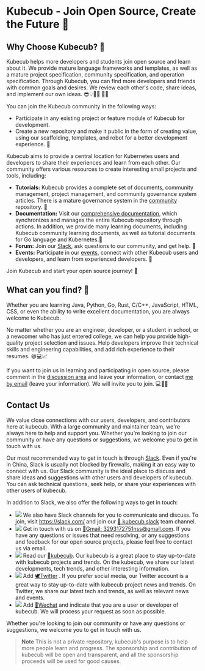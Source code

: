 # Kubecub - Join Open Source, Create the Future 🚀

## Why Choose Kubecub? 🤔

Kubecub helps more developers and students join open source and learn about it. We provide mature language frameworks and templates, as well as a mature project specification, community specification, and operation specification. Through Kubecub, you can find more developers and friends with common goals and desires. We review each other's code, share ideas, and implement our own ideas. 😎💡👨‍💻 👩‍💻

You can join the Kubecub community in the following ways:

- Participate in any existing project or feature module of Kubecub for development.
- Create a new repository and make it public in the form of creating value, using our scaffolding, templates, and robot for a better development experience. 🤖

Kubecub aims to provide a central location for Kubernetes users and developers to share their experiences and learn from each other. Our community offers various resources to create interesting small projects and tools, including:

- **Tutorials:** Kubecub provides a complete set of documents, community management, project management, and community governance system articles. There is a mature governance system in the [community](https://github.com/kubecub/community) repository. 📖
- **Documentation:** Visit our [comprehensive documentation](https://github.com/kubecub/docs), which synchronizes and manages the entire Kubecub repository through actions. In addition, we provide many learning documents, including Kubecub community learning documents, as well as tutorial documents for Go language and Kubernetes.📑
- **Forum:** Join our [Slack](https://join.slack.com/t/kubecub/shared_invite/zt-1se0k2bae-lkYzz0_T~BYh3rjkvlcUqQ), ask questions to our community, and get help. 💬
- **Events:** Participate in our [events](https://github.com/orgs/kubecub/discussions), connect with other Kubecub users and developers, and learn from experienced developers. 👥

Join Kubecub and start your open source journey! 🎉

## What can you find? 🚀

Whether you are learning Java, Python, Go, Rust, C/C++, JavaScript, HTML, CSS, or even the ability to write excellent documentation, you are always welcome to Kubecub.

No matter whether you are an engineer, developer, or a student in school, or a newcomer who has just entered college, we can help you provide high-quality project selection and issues. Help developers improve their technical skills and engineering capabilities, and add rich experience to their resumes. 😃💻📈

If you want to join us in learning and participating in open source, please comment in the [discussion area](https://github.com/orgs/kubecub/discussions/3) and leave your information, or contact [me by email](https://img.shields.io/badge/gmail-%40kubecub-blue?style=social&kubecubo=gmail&logo=gmail) (leave your information). We will invite you to join. 💻🤝📧

## Contact Us

We value close connections with our users, developers, and contributors here at kubecub. With a large community and maintainer team, we're always here to help and support you. Whether you're looking to join our community or have any questions or suggestions, we welcome you to get in touch with us.

Our most recommended way to get in touch is through [Slack](https://join.slack.com/t/c-ub/shared_invite/zt-1se0k2bae-lkYzz0_T~BYh3rjkvlcUqQ). Even if you're in China, Slack is usually not blocked by firewalls, making it an easy way to connect with us. Our Slack community is the ideal place to discuss and share ideas and suggestions with other users and developers of kubecub. You can ask technical questions, seek help, or share your experiences with other users of kubecub.

In addition to Slack, we also offer the following ways to get in touch:

+ <a href="https://join.slack.com/t/kubecub/shared_invite/zt-1se0k2bae-lkYzz0_T~BYh3rjkvlcUqQ" target="_blank"><img src="https://img.shields.io/badge/Slack-automation%2B-blueviolet?logo=slack&amp;logoColor=white"></a> We also have Slack channels for you to communicate and discuss. To join, visit https://slack.com/ and join our [👀 kubecub slack](https://join.slack.com/t/kubecub/shared_invite/zt-1se0k2bae-lkYzz0_T~BYh3rjkvlcUqQ) team channel.
+ <a href="https://mail.google.com/mail/u/0/?fs=1&tf=cm&to=3293172751nss@gmail.com" target="_blank"><img src="https://img.shields.io/badge/gmail-%40kubecub-blue?style=social&kubecubo=gmail&logo=gmail"></a> Get in touch with us on [📨Gmail: 3293172751nss@gmail.com](mailto:3293172751nss@gmail.com).  If you have any questions or issues that need resolving, or any suggestions and feedback for our open source projects, please feel free to contact us via email.
+ <a href="https://nsddd.top" target="_blank"><img src="https://img.shields.io/badge/%E5%8D%9A%E5%AE%A2-%40kubecub-blue?style=social&logo=Octopus%20Deploy&logoColor=red"></a> Read our [🤖kubecub](https://nsddd.top). Our kubecub is a great place to stay up-to-date with kubecub projects and trends. On the kubecub, we share our latest developments, tech trends, and other interesting information.
+ <a href="https://twitter.com/xxw3293172751" target="_blank"><img src="https://img.shields.io/badge/twitter-%40kubecub-informational?kubecubo=twitter&style=flat-square&logo=twitter"></a> Add [🕊️Twitter](https://twitter.com/xxw3293172751) . If you prefer social media, our Twitter account is a great way to stay up-to-date with kubecub project news and trends. On Twitter, we share our latest tech and trends, as well as relevant news and events.
+ <a href="http://sm.nsddd.top/sm0d220ad72063197b9875379403f6c88.jpg" target="_blank"><img src="https://img.shields.io/badge/%E5%BE%AE%E4%BF%A1-smile-brightgreen?kubecubo=wechat&style=flat-square?logo=wechat"></a> Add [📲Wechat](https://img.shields.io/badge/%E5%BE%AE%E4%BF%A1-smile-brightgreen?kubecubo=wechat&style=flat-square) and indicate that you are a user or developer of kubecub. We will process your request as soon as possible.

Whether you're looking to join our community or have any questions or suggestions, we welcome you to get in touch with us.

> **Note**
> This is not a private repository, kubecub's purpose is to help more people learn and progress. The sponsorship and contribution of kubecub will be open and transparent, and all the sponsorship proceeds will be used for good causes.
